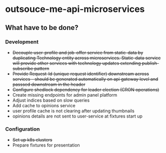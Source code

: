 # outsouce-me-api-microservices

## What have to be done?

### Development

- <s> Decouple user-profile and job-offer service from static-data by duplicating Technology entity across microservices. Static-data service will provide other
  services with technology updates extending publish-subscribe pattern</s>
- <s> Provide Request-Id (unique request identifier) downstream across services - should be generated automatically on api gateway level and passsed downstream in
  the header </s>
- <s>Configure shedlock dependency for leader election (CRON operations)</s>
- Create missing endpoints for admin panel platform
- Adjust indices based on slow queries
- Add cache to opinions service
- user profile cache is not clearing after updating thumbnails
- opinions details are not sent to user-service at fixtures start up

### Configuration

- <s>Set up k8s clusters</s>
- Prepare fixtures for presentation